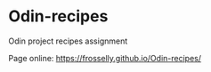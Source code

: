 # Odin-recipes

Odin project recipes assignment

Page online: https://frosselly.github.io/Odin-recipes/